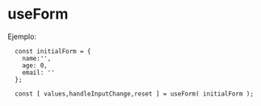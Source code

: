 # useForm

Ejemplo:
```
  const initialForm = {
    name:'',
    age: 0,
    email: ''
  };
  
  const [ values,handleInputChange,reset ] = useForm( initialForm );
```